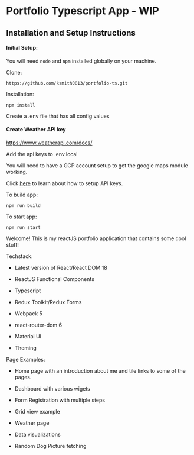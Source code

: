 # Portfolio Typescript App - WIP

## Installation and Setup Instructions

#### Initial Setup:

You will need `node` and `npm` installed globally on your machine.

Clone:

`https://github.com/ksmith0813/portfolio-ts.git`

Installation:

`npm install`

Create a .env file that has all config values

#### Create Weather API key

https://www.weatherapi.com/docs/

Add the api keys to .env.local

You will need to have a GCP account setup to get the google maps module working.

Click [here](https://developers.google.com/maps/documentation/javascript/get-api-key#:~:text=Go%20to%20the%20Google%20Maps%20Platform%20%3E%20Credentials%20page.&text=On%20the%20Credentials%20page%2C%20click,Click%20Close.) to learn about how to setup API keys.

To build app:

`npm run build`

To start app:

`npm run start`

Welcome! This is my reactJS portfolio application that contains some cool stuff!

Techstack:

- Latest version of React/React DOM 18

- ReactJS Functional Components

- Typescript

- Redux Toolkit/Redux Forms

- Webpack 5

- react-router-dom 6

- Material UI

- Theming

Page Examples:

- Home page with an introduction about me and tile links to some of the pages.

- Dashboard with various wigets

- Form Registration with multiple steps

- Grid view example

- Weather page

- Data visualizations

- Random Dog Picture fetching
